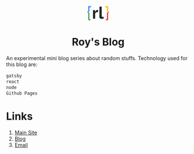 <p align="center">
  <a href="https://www.roy-lee.com" rel="noopener noreferrer">
    <img alt="Gatsby" src="./content/assets/logo-transparent.png" width="60" />
  </a>
</p>
<h1 align="center">
  Roy's Blog
</h1>

An experimental mini blog series about random stuffs. Technology used for this blog are:
```
gatsby
react
node
Github Pages
```

# Links
1. <a href="https://roy-lee.com" target="_blank" rel="noopener noreferrer">Main Site</a>
2. <a href="https://roy-lee.github.io" target="_blank" rel="noopener noreferrer">Blog</a>
3. <a href="mailto:contact@roy-lee.com" target="_blank" rel="noopener noreferrer">Email</a>